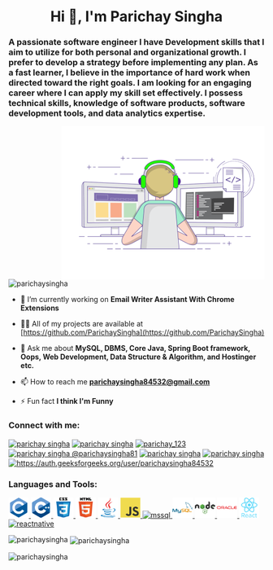 <h1 align="center">Hi 👋, I'm Parichay Singha</h1>
<h3 align="centre">A passionate software engineer I have Development skills that I aim to utilize for both personal and organizational growth. I prefer to develop a strategy before implementing any
 plan. As a fast learner, I believe in the importance of hard work when directed toward the right goals. I am looking for an engaging career where I
 can apply my skill set effectively. I possess technical skills, knowledge of software products, software development tools, and data analytics
 expertise. </h3>
<img align="right" alt="coding" width="400" src="https://github.com/ParichaySingha/Parichay-Singha/blob/main/68747470733a2f2f696d616765732e73717561726573706163652d63646e2e636f6d2f636f6e74656e742f76312f3537363966633430316236333162616231616464623261622f313534313538303631313632342d5445363451474b524a4738535741495553.gif">

<p align="left"> <img src="https://komarev.com/ghpvc/?username=parichaysingha&label=Profile%20views&color=0e75b6&style=flat" alt="parichaysingha" /> </p>

- 🔭 I’m currently working on **Email Writer Assistant With Chrome Extensions**

- 👨‍💻 All of my projects are available at [https://github.com/ParichaySingha](https://github.com/ParichaySingha)

- 💬 Ask me about **MySQL, DBMS, Core Java, Spring Boot framework, Oops, Web Development, Data Structure & Algorithm, and Hostinger etc.**

- 📫 How to reach me **parichaysingha84532@gmail.com**

- ⚡ Fun fact **I think I'm Funny**

<h3 align="left">Connect with me:</h3>
<p align="left">
<a href="https://www.linkedin.com/in/parichay-singha-ba2a66194/" target="blank"><img align="center" src="https://raw.githubusercontent.com/rahuldkjain/github-profile-readme-generator/master/src/images/icons/Social/linked-in-alt.svg" alt="parichay singha" height="30" width="40" /></a>
<a href="https://fb.com/parichay singha" target="blank"><img align="center" src="https://raw.githubusercontent.com/rahuldkjain/github-profile-readme-generator/master/src/images/icons/Social/facebook.svg" alt="parichay singha" height="30" width="40" /></a>
<a href="https://www.codechef.com/users/parichay_123" target="blank"><img align="center" src="https://cdn.jsdelivr.net/npm/simple-icons@3.1.0/icons/codechef.svg" alt="parichay_123" height="30" width="40" /></a>
<a href="https://www.hackerrank.com/parichay singha @parichaysingha81" target="blank"><img align="center" src="https://raw.githubusercontent.com/rahuldkjain/github-profile-readme-generator/master/src/images/icons/Social/hackerrank.svg" alt="parichay singha @parichaysingha81" height="30" width="40" /></a>
<a href="https://www.leetcode.com/parichay singha" target="blank"><img align="center" src="https://raw.githubusercontent.com/rahuldkjain/github-profile-readme-generator/master/src/images/icons/Social/leet-code.svg" alt="parichay singha" height="30" width="40" /></a>
<a href="https://www.hackerearth.com/parichay singha" target="blank"><img align="center" src="https://raw.githubusercontent.com/rahuldkjain/github-profile-readme-generator/master/src/images/icons/Social/hackerearth.svg" alt="parichay singha" height="30" width="40" /></a>
<a href="https://auth.geeksforgeeks.org/user/https://auth.geeksforgeeks.org/user/parichaysingha84532" target="blank"><img align="center" src="https://raw.githubusercontent.com/rahuldkjain/github-profile-readme-generator/master/src/images/icons/Social/geeks-for-geeks.svg" alt="https://auth.geeksforgeeks.org/user/parichaysingha84532" height="30" width="40" /></a>
</p>

<h3 align="left">Languages and Tools:</h3>
<p align="left"> <a href="https://www.cprogramming.com/" target="_blank" rel="noreferrer"> <img src="https://raw.githubusercontent.com/devicons/devicon/master/icons/c/c-original.svg" alt="c" width="40" height="40"/> </a> <a href="https://www.w3schools.com/cpp/" target="_blank" rel="noreferrer"> <img src="https://raw.githubusercontent.com/devicons/devicon/master/icons/cplusplus/cplusplus-original.svg" alt="cplusplus" width="40" height="40"/> </a> <a href="https://www.w3schools.com/css/" target="_blank" rel="noreferrer"> <img src="https://raw.githubusercontent.com/devicons/devicon/master/icons/css3/css3-original-wordmark.svg" alt="css3" width="40" height="40"/> </a> <a href="https://www.w3.org/html/" target="_blank" rel="noreferrer"> <img src="https://raw.githubusercontent.com/devicons/devicon/master/icons/html5/html5-original-wordmark.svg" alt="html5" width="40" height="40"/> </a> <a href="https://www.java.com" target="_blank" rel="noreferrer"> <img src="https://raw.githubusercontent.com/devicons/devicon/master/icons/java/java-original.svg" alt="java" width="40" height="40"/> </a> <a href="https://developer.mozilla.org/en-US/docs/Web/JavaScript" target="_blank" rel="noreferrer"> <img src="https://raw.githubusercontent.com/devicons/devicon/master/icons/javascript/javascript-original.svg" alt="javascript" width="40" height="40"/> </a> <a href="https://www.microsoft.com/en-us/sql-server" target="_blank" rel="noreferrer"> <img src="https://www.svgrepo.com/show/303229/microsoft-sql-server-logo.svg" alt="mssql" width="40" height="40"/> </a> <a href="https://www.mysql.com/" target="_blank" rel="noreferrer"> <img src="https://raw.githubusercontent.com/devicons/devicon/master/icons/mysql/mysql-original-wordmark.svg" alt="mysql" width="40" height="40"/> </a> <a href="https://nodejs.org" target="_blank" rel="noreferrer"> <img src="https://raw.githubusercontent.com/devicons/devicon/master/icons/nodejs/nodejs-original-wordmark.svg" alt="nodejs" width="40" height="40"/> </a> <a href="https://www.oracle.com/" target="_blank" rel="noreferrer"> <img src="https://raw.githubusercontent.com/devicons/devicon/master/icons/oracle/oracle-original.svg" alt="oracle" width="40" height="40"/> </a> <a href="https://reactjs.org/" target="_blank" rel="noreferrer"> <img src="https://raw.githubusercontent.com/devicons/devicon/master/icons/react/react-original-wordmark.svg" alt="react" width="40" height="40"/> </a> <a href="https://reactnative.dev/" target="_blank" rel="noreferrer"> <img src="https://reactnative.dev/img/header_logo.svg" alt="reactnative" width="40" height="40"/> </a> </p>

<p><img align="left" src="https://github-readme-stats.vercel.app/api/top-langs?username=parichaysingha&show_icons=true&locale=en&layout=compact" alt="parichaysingha" /></p>

<p>&nbsp;<img align="center" src="https://github-readme-stats.vercel.app/api?username=parichaysingha&show_icons=true&locale=en" alt="parichaysingha" /></p>

<p><img align="center" src="https://github-readme-streak-stats.herokuapp.com/?user=parichaysingha&" alt="parichaysingha" /></p>
